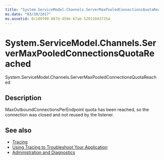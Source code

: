 ```yaml
---
title: "System.ServiceModel.Channels.ServerMaxPooledConnectionsQuotaReached"
ms.date: "03/30/2017"
ms.assetid: 0c189f09-887d-459e-b7ab-529110437254
---
```

# System.ServiceModel.Channels.ServerMaxPooledConnectionsQuotaReached
System.ServiceModel.Channels.ServerMaxPooledConnectionsQuotaReached  
  
## Description  
 MaxOutboundConnectionsPerEndpoint quota has been reached, so the connection was closed and not reused by the listener.  
  
## See also

- [Tracing](../../../../../docs/framework/wcf/diagnostics/tracing/index.md)
- [Using Tracing to Troubleshoot Your Application](../../../../../docs/framework/wcf/diagnostics/tracing/using-tracing-to-troubleshoot-your-application.md)
- [Administration and Diagnostics](../../../../../docs/framework/wcf/diagnostics/index.md)
